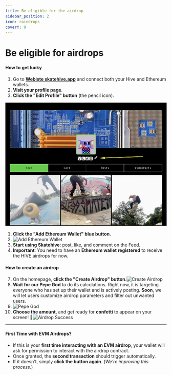 ```yaml
---
title: Be eligible for the airdrop
sidebar_position: 2
icon: raindrops
coverY: 0
---
```


# Be eligible for airdrops

#### How to get lucky

1. Go to [**Webiste skatehive.app**](https://skatehive.app) and connect both your Hive and Ethereum wallets.
2. **Visit your profile page**.
3. **Click the "Edit Profile" button** (the pencil icon).

![](../.gitbook/assets/image.png)



1. **Click the "Add Ethereum Wallet" blue button**.
2. ![Add Ethereum Wallet](../../src/assets/tuto-airdrop/2.png)
3. **Start using Skatehive**: post, like, and comment on the Feed.
4. **Important**: You need to have an **Ethereum wallet registered** to receive the HIVE airdrops for now.

#### How to create an airdrop

7. On the homepage, **click the "Create Airdrop" button**.![Create Airdrop](../../src/assets/tuto-airdrop/3.png)
8. **Wait for our Pepe God** to do its calculations. Right now, it is targeting everyone who has set up their wallet and is actively posting. **Soon**, we will let users customize airdrop parameters and filter out unwanted users.
9. ![Pepe God](../../src/assets/tuto-airdrop/4.png)
10. **Choose the amount**, and get ready for **confetti** to appear on your screen! 🎉![Airdrop Success](../../src/assets/tuto-airdrop/5.png)

***

#### First Time with EVM Airdrops?

* If this is your **first time interacting with an EVM airdrop**, your wallet will ask for permission to interact with the airdrop contract.
* Once granted, the **second transaction** should trigger automatically.
* If it doesn’t, simply **click the button again**. (_We’re improving this process._)
